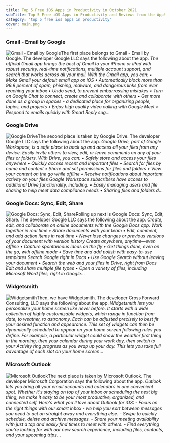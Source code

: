 ```yaml
---
title: Top 5 Free iOS Apps in Productivity in October 2021
subTitle: Top 5 Free iOS Apps in Productivity and Reviews from the AppStore in October 2021.
category: "top 5 free ios apps in productivity"
cover: main.png
---
```


### Gmail - Email by Google

![Gmail - Email by Google](https://is3-ssl.mzstatic.com/image/thumb/Purple115/v4/2e/0a/af/2e0aaf0a-3e29-aa47-bb54-2c653da9e2d7/contsched.cjufssqd.png/100x100bb.png)The first place belongs to Gmail - Email by Google. The developer Google LLC says the following about the app. _The official Gmail app brings the best of Gmail to your iPhone or iPad with robust security, real-time notifications, multiple account support, and search that works across all your mail.  With the Gmail app, you can: • Make Gmail your default email app on iOS • Automatically block more than 99.9 percent of spam, phishing, malware, and dangerous links from ever reaching your inbox • Undo send, to prevent embarrassing mistakes • Turn on Google Chat to connect, create and collaborate with others • Get more done as a group in spaces - a dedicated place for organizing people, topics, and projects • Enjoy high quality video calling with Google Meet • Respond to emails quickly with Smart Reply sug_...

### Google Drive

![Google Drive](https://is1-ssl.mzstatic.com/image/thumb/Purple125/v4/25/9d/92/259d926c-2333-f8b2-6bd4-b64812f32c1a/AppIcon-0-1x_U007emarketing-0-6-0-0-0-85-220.png/100x100bb.png)The second place is taken by Google Drive. The developer Google LLC says the following about the app. _Google Drive, part of Google Workspace, is a safe place to back up and access all your files from any device. Easily invite others to view, edit, or leave comments on any of your files or folders.  With Drive, you can:  • Safely store and access your files anywhere • Quickly access recent and important files • Search for files by name and content • Share and set permissions for files and folders • View your content on the go while offline • Receive notifications about important activity on your files  Google Workspace subscribers have access to additional Drive functionality, including:  • Easily managing users and file sharing to help meet data compliance needs • Sharing files and folders d_...

### Google Docs: Sync, Edit, Share

![Google Docs: Sync, Edit, Share](https://is3-ssl.mzstatic.com/image/thumb/Purple115/v4/9d/8b/7f/9d8b7fce-44f6-2c49-792a-3327bc11a29e/logo_docs_2020q4_color-0-1x_U007emarketing-0-6-0-0-85-220.png/100x100bb.png)Rolling up next is Google Docs: Sync, Edit, Share. The developer Google LLC says the following about the app. _Create, edit, and collaborate on online documents with the Google Docs app.  Work together in real time • Share documents with your team • Edit, comment, and add action items in real time • Never lose changes or previous versions of your document with version history  Create anywhere, anytime—even offline • Capture spontaneous ideas on the fly • Get things done, even on the go, with offline mode • Save time and add polish with easy-to-use templates  Search Google right in Docs • Use Google Search without leaving your document • Search the web and your files in Drive, right from Docs  Edit and share multiple file types • Open a variety of files, including Microsoft Word files, right in Google_...

### Widgetsmith

![Widgetsmith](https://is3-ssl.mzstatic.com/image/thumb/Purple125/v4/79/9d/81/799d8123-9193-9124-f59c-780db315d4e5/AppIcon-0-1x_U007emarketing-0-4-0-sRGB-85-220.png/100x100bb.png)Then, we have Widgetsmith. The developer Cross Forward Consulting, LLC says the following about the app. _Widgetsmith lets you personalize your home screen like never before.    It starts with a wide collection of highly customizable widgets, which range in function from date, to weather, to astronomy.  Each can be adjusted precisely to best fit your desired function and appearance.    This set of widgets can then be dynamically scheduled to appear on your home screen following rules you define.  For example, a particular widget could show the weather first thing in the morning, then your calendar during your work day, then switch to your Activity ring progress as you wrap up your day.  This lets you take full advantage of each slot on your home screen_...

### Microsoft Outlook

![Microsoft Outlook](https://is1-ssl.mzstatic.com/image/thumb/Purple125/v4/6b/02/d4/6b02d443-752b-8a8c-327a-e8e67a928596/AppIcon-outlook.prod-0-1x_U007emarketing-0-7-0-85-220.png/100x100bb.png)The next place is taken by Microsoft Outlook. The developer Microsoft Corporation says the following about the app. _Outlook lets you bring all your email accounts and calendars in one convenient spot. Whether it's staying on top of your inbox or scheduling the next big thing, we make it easy to be your most productive, organized, and connected self.  Here's what you'll love about Outlook for iOS:  - Focus on the right things with our smart inbox - we help you sort between messages you need to act on straight away and everything else.  - Swipe to quickly schedule, delete and archive messages.  - Share your meeting availability with just a tap and easily find times to meet with others.  - Find everything you're looking for with our new search experience, including files, contacts, and your upcoming trips_...

